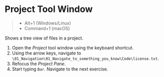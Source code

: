 # Project Tool Window

> - Alt+1 (Windows/Linux)
> - Command+1 (macOS)

Shows a tree view of files in a project.

1. Open the _Project_ tool window using the keyboard shortcut.
2. Using the arrow keys, navigate to `\01_Navigation\01_Navigate_to_something_you_know\Code\license.txt`.
4. Refocus the _Project Pane_.
3. Start typing `Bar`. Navigate to the next exercise.